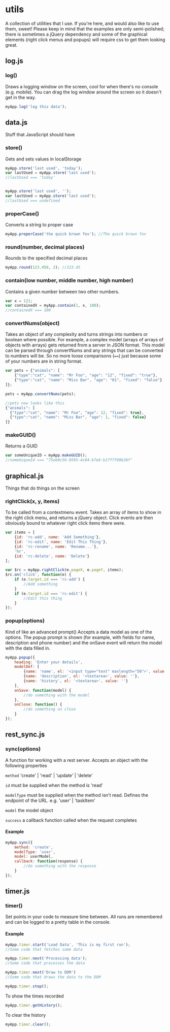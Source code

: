 utils
=====

A collection of utilities that I use. If you're here, and would also like to use them, sweet!
Please keep in mind that the examples are only semi-polished; there is sometimes a jQuery dependency and some of the graphical elements (right click menus and popups) will require css to get them looking great.

## log.js
### log()
Draws a logging window on the screen, cool for when there's no console (e.g. mobile). You can drag the log window around the screen so it doesn't get in the way.
```javascript
myApp.log('log this data');
```



## data.js
Stuff that JavaScript should have

### store()
Gets and sets values in localStorage
```javascript
myApp.store('last used', 'today');
var lastUsed = myApp.store('last used');
//lastUsed === 'today'


myApp.store('last used', '');
var lastUsed = myApp.store('last used');
//lastUsed === undefined
```

### properCase()
Converts a string to proper case
```javascript
myApp.properCase('the quick brown fox'); //The quick brown fox
```

### round(number, decimal places)
Rounds to the specified decimal places
```javascript
myApp.round(123.456, 2); //123.45
```

### contain(low number, middle number, high number)
Contains a given number between two other numbers.
```javascript
var x = 121;
var containedX = myApp.contain(1, x, 100);
//containedX === 100
```

### convertNums(object)
Takes an object of any complexity and turns strings into numbers or boolean where possible.
For example, a complex model (arrays of arrays of objects with arrays) gets returned from a server in JSON format.
This model can be parsed through convertNums and any strings that can be converted to numbers will be.
So no more loose comparisons (`==`) just because some of your numbers are in string format.

```javascript
var pets = {"animals": [
	{"type":"cat", "name": "Mr Foo", "age": "12", "fixed": "true"},
	{"type":"cat", "name": "Miss Bar", "age": "01", "fixed": "false"}
]};

pets = myApp.convertNums(pets);

//pets now looks like this
{"animals": [
  {"type":"cat", "name": "Mr Foo", "age": 12, "fixed": true},
  {"type":"cat", "name": "Miss Bar", "age": 1, "fixed": false}
]}
```

### makeGUID()
Returns a GUID
```javascript
var someUniqueID = myApp.makeGUID();
//someUiqueId === "75eb0c56-9595-4c04-b7e6-b17f7f09b38f"
```


## graphical.js
Things that do things on the screen

### rightClick(x, y, items)
To be called from a contextmenu event. Takes an array of items to show in the right click menu, and returns a jQuery object. Click events are then obviously bound to whatever right click items there were.
```javascript
var items = [
	{id: 'rc-add', name: 'Add Something'},
	{id: 'rc-edit', name: 'Edit This Thing'},
	{id: 'rc-rename', name: 'Rename...'},
	'hr',
	{id: 'rc-delete', name: 'Delete'}
];

var $rc = myApp.rightClick(e.pageX, e.pageY, items);
$rc.on('click', function(e) {
	if (e.target.id === 'rc-add') {
		//Add something
	}
	if (e.target.id === 'rc-edit') {
		//Edit this thing
	}
});
```

### popup(options)
Kind of like an advanced prompt()
Accepts a data model as one of the options. The popup prompt is shown (for example, with fields for name, description and phone number) and the onSave event will return the model with the data filled in.
```javascript
myApp.popup({
	heading: 'Enter your details',
	modelDef: [
		{name: 'name', el: '<input type="text" maxlength="50">', value: ''},
		{name: 'description', el: '<textarea>', value: ''},
		{name: 'history', el: '<textarea>', value: ''}
	],
	onSave: function(model) {
		//do something with the model
	},
	onClose: function() {
		//do something on close
	}
});
```

## rest_sync.js

### sync(options)
A function for working with a rest server.
Accepts an object with the following properties

`method` 'create' | 'read' | 'update' | 'delete'

`id` must be supplied when the method is 'read'

`modelType` must be supplied when the method isn't read. Defines the endpoint of the URL. e.g. 'user' | 'taskItem'

`model` the model object

`success` a callback function called when the request completes

#### Example
```javascript
myApp.sync({
	method: 'create',
	modelType: 'user',
	model: userModel,
	callback: function(response) {
		//do something with the response
	}
});
```

## timer.js
### timer()
Set points in your code to measure time between. All runs are remembered and can be logged to a pretty table in the console.

#### Example
```javascript
myApp.timer.start('Load Data', 'This is my first run');
//Some code that fetches some data

myApp.timer.next('Processing data');
//Some code that processes the data

myApp.timer.next('Draw to DOM')
//Some code that draws the data to the DOM

myApp.timer.stop();
```

To show the times recorded
```javascript
myApp.timer.getHistory();
```
To clear the history
```javascript
myApp.timer.clear();
```
